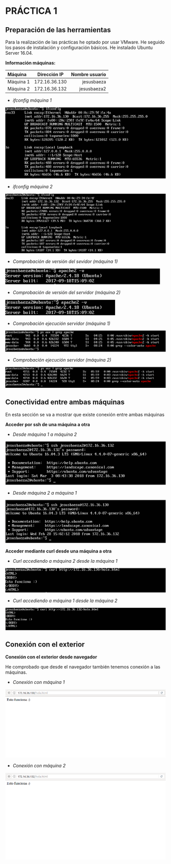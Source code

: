 # PRÁCTICA 1

## Preparación de las herramientas

Para la realización de las prácticas he optado por usar VMware. He seguido los pasos de instalación y configuración básicos. He instalado Ubuntu Server 16.04.

**Información máquinas:**

Máquina   | Dirección IP  | Nombre usuario
:---------| :-----------: | -------------:
Máquina 1 | 172.16.36.130 |     jesusbaeza
Máquina 2 | 172.16.36.132 |    jesusbaeza2

* *ifconfig máquina 1*

![ifconfig m1](https://github.com/Jebaal17/SWAP_2018/blob/master/Practicas/imagenes/P1/ipM1.png)

* *ifconfig máquina 2*

![ifconfig m2](https://github.com/Jebaal17/SWAP_2018/blob/master/Practicas/imagenes/P1/ipM2.png)


* *Comprobación de versión del sevidor (máquina 1)*

![comprobación versión servidor 1](https://github.com/Jebaal17/SWAP_2018/blob/master/Practicas/imagenes/P1/versionApacheM1.png)

* *Comprobación de versión del servidor (máquina 2)*

![comprobación versión servidor 2](https://github.com/Jebaal17/SWAP_2018/blob/master/Practicas/imagenes/P1/versionApacheM2.png)

* *Comprobación ejecución servidor (máquina 1)*

![comprobación ejecución servidor 1](https://github.com/Jebaal17/SWAP_2018/blob/master/Practicas/imagenes/P1/ejecucionApacheM1.png)

* *Comprobación ejecución servidor (máquina 2)*

![comprobación ejecución servidor 2](https://github.com/Jebaal17/SWAP_2018/blob/master/Practicas/imagenes/P1/ejecucionApacheM2.png)

## Conectividad entre ambas máquinas

En esta sección se va a mostrar que existe conexión entre ambas máquinas

**Acceder por ssh de una máquina a otra**

* *Desde máquina 1 a máquina 2*

![ssh máquina 1](https://github.com/Jebaal17/SWAP_2018/blob/master/Practicas/imagenes/P1/sshM1M2.png)

* *Desde máquina 2 a máquina 1*

![ssh máquina 2](https://github.com/Jebaal17/SWAP_2018/blob/master/Practicas/imagenes/P1/sshM2M1.png)

**Acceder mediante curl desde una máquina a otra**

* *Curl accediendo a máquina 2 desde la máquina 1*

![curl máquina 1](https://github.com/Jebaal17/SWAP_2018/blob/master/Practicas/imagenes/P1/curlM1.png)

* *Curl accediendo a máquina 1 desde la máquina 2*

![curl máquina 2](https://github.com/Jebaal17/SWAP_2018/blob/master/Practicas/imagenes/P1/curlM2.png)

## Conexión con el exterior

**Conexión con el exterior desde navegador**

He comprobado que desde el navegador también tenemos conexión a las máquinas.

* *Conexión con máquina 1*

![conexión máquina 1](https://github.com/Jebaal17/SWAP_2018/blob/master/Practicas/imagenes/P1/exteriorM1.png)

* *Conexión con máquina 2*

![conexión máquina 2](https://github.com/Jebaal17/SWAP_2018/blob/master/Practicas/imagenes/P1/exteriorM2.png)



